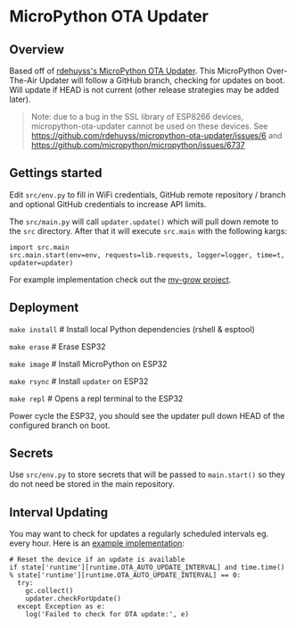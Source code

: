 # MicroPython OTA Updater

## Overview

Based off of [rdehuyss's MicroPython OTA Updater](https://github.com/rdehuyss/micropython-ota-updater). This MicroPython Over-The-Air Updater will follow a GitHub branch, checking for updates on boot.  Will update if HEAD is not current (other release strategies may be added later).

> Note: due to a bug in the SSL library of ESP8266 devices, micropython-ota-updater cannot be used on these devices. See https://github.com/rdehuyss/micropython-ota-updater/issues/6 and https://github.com/micropython/micropython/issues/6737

## Gettings started

Edit `src/env.py` to fill in WiFi credentials, GitHub remote repository / branch and optional GitHub credentials to increase API limits.

The `src/main.py` will call `updater.update()` which will pull down remote to the `src` directory.  After that it will execute `src.main` with the following kargs:
```
import src.main
src.main.start(env=env, requests=lib.requests, logger=logger, time=t, updater=updater)
```

For example implementation check out the [my-grow project](https://github.com/smysnk/my-grow).

## Deployment

`make install` # Install local Python dependencies (rshell & esptool)

`make erase` # Erase ESP32

`make image` # Install MicroPython on ESP32

`make rsync` # Install `updater` on ESP32

`make repl` # Opens a repl terminal to the ESP32

Power cycle the ESP32, you should see the updater pull down HEAD of the configured branch on boot.

## Secrets

Use `src/env.py` to store secrets that will be passed to `main.start()` so they do not need be stored in the main repository.

## Interval Updating

You may want to check for updates a regularly scheduled intervals eg. every hour. Here is an [example implementation](https://github.com/smysnk/my-grow/blob/master/src/sensorloop.py#L216):
```
# Reset the device if an update is available
if state['runtime'][runtime.OTA_AUTO_UPDATE_INTERVAL] and time.time() % state['runtime'][runtime.OTA_AUTO_UPDATE_INTERVAL] == 0:
  try:
    gc.collect()
    updater.checkForUpdate()
  except Exception as e:
    log('Failed to check for OTA update:', e)
```